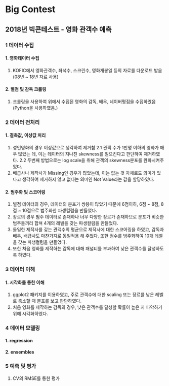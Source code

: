 # Big Contest

## 2018년 빅콘테스트 - 영화 관객수 예측

### 1 데이터 수집
#### 1. 영화데이터 수집
1. KOFIC에서 영화관객수, 좌석수, 스크린수, 영화개봉일 등의 자료를 다운로드 받음(08년 ~ 18년 자료 사용)
#### 2. 별점 및 감독 크롤링
1. 크롤링을 사용하여 위에서 수집된 영화의 감독, 배우, 네이버평점을 수집하였음(Python을 사용하였음.)
  
### 2 데이터 전처리
#### 1. 결측값, 이상값 처리
1. 성인영화의 경우 이상값으로 생각하여 제거함
2.1 관객 수가 1만명 이하의 영화가 매우 많았는 데, 이는 데이터의 지나친 skewness를 일으킨다고 판단하여 제거하였다.
2.2 두번째 방법으로는 log scale을 취해 관객의 skewness분포를 완화시켜주었다.
3. 배급사나 제작사가 Missing인 경우가 많았는데, 이는 없는 것 자체로도 의미가 있다고 생각하여 제거하지 않고 없다는 의미인 Not Value라는 값을 할당하였다.

#### 2. 범주화 및 스코어링
1. 별점 데이터의 경우, 데이터의 분포가 쌍봉이 많았기 때문에 6점이하, 6점 ~ 8점, 8점 ~ 10점으로 범주화한 파생컬럼을 만들었다.
2. 장르의 경우 범주 데이터로 존재하나 너무 다양한 장르가 존재하므로 분포가 비슷한 범주들끼리 합쳐 4개의 레벨을 갖는 파생컬럼을 만들었다.
3. 돌일한 제작사를 갖는 관객수의 평균으로 제작사에 대한 스코어링을 하였고, 감독과 배우, 배급사도 마찬가지로 동일적용 해 주었다. 또한 점수를 범주화하여 10개 레벨을 갖는 파생컬럼을 만들었다.
4. 또한 처음 영화를 제작하는 감독에 대해 패널티를 부과하여 낮은 관객수를 달성하도록 하였다.

### 3 데이터 이해
#### 1. 시각화를 통한 이해
1. ggplot2 패키지를 이용하였고, 주로 관객수에 대한 scaling 또는 장르를 낮은 레벨로 축소할 때 분포를 보고 판단하였다.
2. 처음 영화를 제작하는 감독의 경우, 낮은 관객수를 달성할 확률이 높은 지 파악하기 위해 시각화하였다.

### 4 데이터 모델링
#### 1. regression

#### 2. ensembles

### 5 예측 및 평가
1. CV의 RMSE를 통한 평가
   
